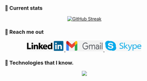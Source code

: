 ### 📘 Current stats
<p align="center">
  <a href="https://git.io/streak-stats">
    <img src="https://github-readme-streak-stats.herokuapp.com?user=MdRakibul-Hasan&theme=github-dark-blue" alt="GitHub Streak" />
  </a>
</p>



<!-- [![GitHub Trends SVG](https://api.githubtrends.io/user/svg/MdRakibul-Hasan/repos?time_range=six_months&theme=dark)](https://githubtrends.io) -->
### 📘 Reach me out
<p align="center">
  <a href="https://www.linkedin.com/in/wordpress-web-developer-remote/">
    <img src="https://raw.githubusercontent.com/MdRakibul-Hasan/MdRakibul-Hasan/main/images/link%20din.jpg" alt="LinkedIn" width="120px" height="35px">
  </a>
  <a href="mailto:rakibulhassan847@gmail.com">
    <img src="https://raw.githubusercontent.com/MdRakibul-Hasan/MdRakibul-Hasan/main/images/gmail.jpg" alt="Email" width="120px" height="35px">
  </a>
   <a href="skype:rakibulhassan847?chat">
    <img src="https://raw.githubusercontent.com/MdRakibul-Hasan/MdRakibul-Hasan/main/images/skype.jpg" alt="skype:rakibulhassan847" width="120px" height="35px">
  </a>
</p>



### 📘 Technologies that I know.
<p align="center">
  <a>
    <img src="https://skillicons.dev/icons?i=js,arduino,c,cpp,css,firebase,git,github,html,ai,figma,linkedin,mongodb,ps,react,vercel,vite,vscode,wordpress,nodejs,nextjs,&theme=light" />
  </a>
</p>
